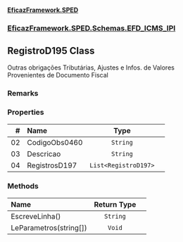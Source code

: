 #### [EficazFramework.SPED](EficazFrameworkSPED.md 'EficazFramework SPED')
### [EficazFramework.SPED.Schemas.EFD_ICMS_IPI](EficazFramework.SPED.Schemas.EFD_ICMS_IPI.md 'EficazFramework.SPED.Schemas.EFD_ICMS_IPI')

## RegistroD195 Class

Outras obrigações Tributárias, Ajustes e Infos. de Valores  
Provenientes de Documento Fiscal

### Remarks
### Properties

| # | Name | Type | |
| ---: | :--- | :---: | :--- |
| 02 | CodigoObs0460 | `String` |  |
| 03 | Descricao | `String` |  |
| 04 | RegistrosD197 | `List<RegistroD197>` |  |
### Methods

| Name | Return Type | |
| :--- | :---: | :--- |
| EscreveLinha() | `String` |  |
| LeParametros(string[]) | `Void` |  |
